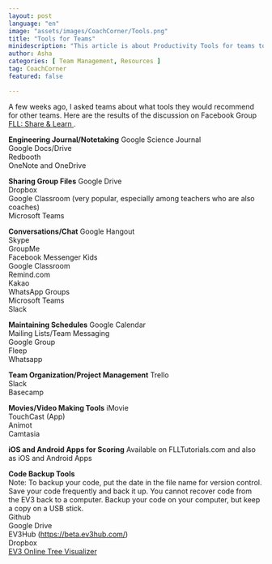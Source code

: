 ```yaml
---
layout: post
language: "en"
image: "assets/images/CoachCorner/Tools.png"
title: "Tools for Teams"
minidescription: "This article is about Productivity Tools for teams to use."
author: Asha
categories: [ Team Management, Resources ]
tag: CoachCorner
featured: false

---
```


A few weeks ago, I asked teams about what tools they would recommend for other teams. Here are the results of the discussion on Facebook Group <a href="https://www.facebook.com/groups/FLLShareandLearn/">FLL: Share & Learn </a>. 

**Engineering Journal/Notetaking**
Google Science Journal <br>
Google Docs/Drive <br>
Redbooth<br>
OneNote and OneDrive<br>

**Sharing Group Files**
Google Drive<br>
Dropbox<br>
Google Classroom (very popular, especially among teachers who are also coaches)<br>
Microsoft Teams<br>

**Conversations/Chat**
Google Hangout<br>
Skype<br>
GroupMe<br>
Facebook Messenger Kids<br>
Google Classroom<br>
Remind.com<br>
Kakao<br>
WhatsApp Groups<br>
Microsoft Teams<br>
Slack<br>

**Maintaining Schedules**
Google Calendar<br> 
Mailing Lists/Team Messaging<br>
Google Group<br>
Fleep<br>
Whatsapp<br>

**Team Organization/Project Management**
Trello<br>
Slack<br>
Basecamp<br>

**Movies/Video Making Tools**
iMovie<br>
TouchCast (App)<br>
Animot<br>
Camtasia<br>

**iOS and Android Apps for Scoring**
Available on FLLTutorials.com and also as iOS and Android Apps

**Code Backup Tools**  
Note: To backup your code, put the date in the file name for version control. Save your code frequently and back it up. You cannot recover code from the EV3 back to a computer. Backup your code on your computer, but keep a copy on a USB stick.<br>
Github<br>
Google Drive<br>
EV3Hub (https://beta.ev3hub.com/)<br>
Dropbox<br>
<a href="http://attila.farago.hu.gitlab.io/EV3TreeVisualizerPages/ ">EV3 Online Tree Visualizer</a>
